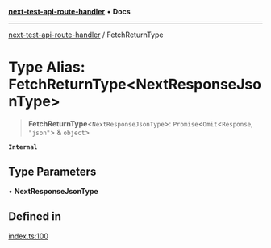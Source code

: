 [**next-test-api-route-handler**](../README.md) • **Docs**

***

[next-test-api-route-handler](../README.md) / FetchReturnType

# Type Alias: FetchReturnType\<NextResponseJsonType\>

> **FetchReturnType**\<`NextResponseJsonType`\>: `Promise`\<`Omit`\<`Response`, `"json"`\> & `object`\>

**`Internal`**

## Type Parameters

• **NextResponseJsonType**

## Defined in

[index.ts:100](https://github.com/Xunnamius/next-test-api-route-handler/blob/89d2409a8fbc9ba840b27d51fe118ce111e6c10f/src/index.ts#L100)

